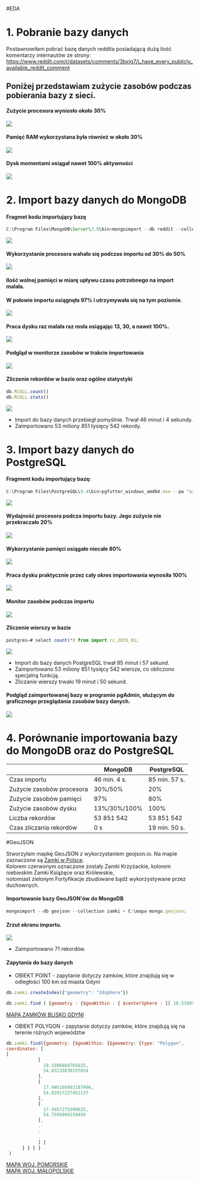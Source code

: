 #EDA
# 1. Pobranie bazy danych
Postawnowiłam pobrać bazę danych reddita posiadającą dużą ilość komentarzy internautów ze strony: https://www.reddit.com/r/datasets/comments/3bxlg7/i_have_every_publicly_available_reddit_comment

## Poniżej przedstawiam zużycie zasobów podczas pobierania bazy z sieci.

#### Zużycie procesora wyniosło około 30%
![](http://i.imgur.com/DQ7bMDI.jpg)

#### Pamięć RAM wykorzystana była również w około 30%
![](http://i.imgur.com/esB0gaa.jpg)

#### Dysk momentami osiągał nawet 100% aktywności
![](http://i.imgur.com/WzChCD5.jpg)

# 2. Import bazy danych do MongoDB

#### Fragmet kodu importujący bazę

```javascript
C:\Program Files\MongoDB\Server\3.0\bin>mongoimport --db reddit --collection RCOLL < C:\RC_2015-01\RC_2015-01.json
```

![](http://i.imgur.com/LvwmE7H.jpg)

#### Wykorzystanie procesora wahało się podczas importu od 30% do 50%
![](http://i.imgur.com/ecXeJ9E.jpg)

#### Ilość wolnej pamięci w miarę upływu czasu potrzebnego na import malała.<br>
#### W połowie importu osiągnęła 97% i utrzymywała się na tym poziomie.
![](http://i.imgur.com/dX8l3f4.jpg)

#### Praca dysku raz malała raz rosła osiągając 13, 30, a nawet 100%.
![](http://i.imgur.com/qYBWe4v.jpg)

#### Podgląd w monitorze zasobów w trakcie importowania
![](http://i.imgur.com/hO4vXgy.jpg)

#### Zliczenie rekordów w bazie oraz ogólne statystyki

```javascript
db.RCOLL.count()
db.RCOLL.stats()
```

![](http://i.imgur.com/pK5X4pk.jpg)

* Import do bazy danych przebiegł pomyślnie. Trwał 46 minut i 4 sekundy.<br> 
* Zaimportowano 53 miliony 851 tysięcy 542 rekordy.

# 3. Import bazy danych do PostgreSQL

#### Fragment kodu importujący bazę:

```javascript
C:\Program Files\PostgreSQL\9.4\bin>pgfutter_windows_amd64.exe --pw "arka1845" json "C:\RC_2015-01\RC_2015-01.json"
```

![](http://i.imgur.com/WsawwH8.jpg)

#### Wydajność procesora podcza importu bazy. Jego zużycie nie przekraczało 20%
![](http://i.imgur.com/gT3ZUxD.jpg)

#### Wykorzystanie pamięci osiągało niecałe 80%
![](http://i.imgur.com/07m4xoQ.jpg)

#### Praca dysku praktycznie przez cały okres importowania wynosiła 100%
![](http://i.imgur.com/5fhiYrh.jpg)

#### Monitor zasobów podczas importu
![](http://i.imgur.com/jdBLyFo.jpg)

#### Zliczenie wierszy w bazie

```javascript
postgres=# select count(*) from import.rc_2015_01;
```

![](http://i.imgur.com/DNB8t2z.jpg)

* Import do bazy danych PostgreSQL trwał 85 minut i 57 sekund.<br>
* Zaimportowano 53 miliony 851 tysięcy 542 wiersze, co obliczono specjalną funkcją.<br>
* Zliczanie wierszy trwało 19 minut i 50 sekund.

#### Podgląd zaimportowanej bazy w programie pgAdmin, służącym do graficznego przeglądania zasobów bazy danych.
![](http://i.imgur.com/d5Ozu61.jpg)


# 4. Porównanie importowania bazy do MongoDB oraz do PostgreSQL

|                         |    MongoDB    |    PostgreSQL    |
|-------------------------|---------------|------------------|
|Czas importu             |  46 min. 4 s. |  85 min. 57 s.   |                  
|Zużycie zasobów procesora|    30%/50%    |      20%         |
|Zużycie zasobów pamięci  |     97%       |      80%         |
|Zużycie zasobów dysku    | 13%/30%/100%  |     100%         |
|Liczba rekordów          |   53 851 542  |   53 851 542     |
|Czas zliczania rekordów  |      0 s      |  19 min. 50 s.   |


#GeoJSON

Stworzyłam mapkę GeoJSON z wykorzystaniem geojson.io. Na mapie zaznaczone są [Zamki w Polsce](https://github.com/Gosiamek/NoSQL/blob/master/zamki.geojson).<br>
Kolorem czerwonym oznaczone zostały Zamki Krzyżackie, kolorem niebieskim Zamki Książęce oraz Królewskie, <br>
notomiast zielonym Fortyfikacje zbudowane bądź wykorzystywane przez duchownych.

#### Importowanie bazy GeoJSON'ów do MongoDB

```javascript
mongoimport --db geojson --collection zamki < C:\mapa-mongo.geojson;
```

#### Zrzut ekranu importu.
![](http://i.imgur.com/PswpGMO.jpg)

* Zaimportowano 71 rekordów.

#### Zapytania do bazy danych

* OBIEKT POINT - zapytanie dotyczy zamków, które znajdują się w odległości 100 km od miasta Gdyni

```javascript
db.zamki.createIndex({"geometry": "2dsphere"})
```
```javascript
db.zamki.find ( {geometry : {$geoWithin : { $centerSphere : [[ 18.538055419921875, 54.51231286413694], 100/3963.2 ] } } } )
```
[MAPA ZAMKÓW BLISKO GDYNI](https://github.com/Gosiamek/NoSQL/blob/master/zamki_near_gdynia.geojson)

* OBIEKT POLYGON - zapytanie dotyczy zamków, które znajdują się na terenie różnych województw

```javascript
db.zamki.find({geometry: {$geoWithin: {$geometry: {type: "Polygon",
coordinates: [
[
            [
              18.3306884765625,
              54.83233630197034
            ],
            [
              17.946166992187496,
              54.82917227452137
            ],
            [
              17.4957275390625,
              54.7595009150459
            ],
            .
            .
            .
            ] ]
      } } } }
 )
```
[MAPA WOJ. POMORSKIE](https://github.com/Gosiamek/NoSQL/blob/master/zamki-polygon-pomorskie.geojson)<br>
[MAPA WOJ. MAŁOPOLSKIE](https://github.com/Gosiamek/NoSQL/blob/master/zamki_polygon_malopolskie.geojson)
